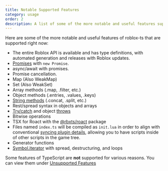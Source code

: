```yaml
---
title: Notable Supported Features
category: usage
order: 2
description: A list of some of the more notable and useful features supported by roblox-ts right now.
---
```


Here are some of the more notable and useful features of roblox-ts that are supported right now:

- The entire Roblox API is available and has type definitions, with automated generation and releases with Roblox updates.
- [Promises](/docs/guides/promises) with `new Promise`.
- async/await with promises.
- Promise cancellation.
- Map (Also WeakMap)
- Set (Also WeakSet)
- Array methods (.map, .filter, etc.)
- Object methods (.entries, .values, .keys)
- [String methods](https://developer.mozilla.org/en-US/docs/Web/JavaScript/Reference/Global_Objects/String#Methods) (.concat, .split, etc.)
- Rest/spread syntax in objects and arrays
- [Try/catch](https://developer.mozilla.org/en-US/docs/Web/JavaScript/Reference/Statements/try...catch) and object [throws](https://developer.mozilla.org/en-US/docs/Web/JavaScript/Reference/Statements/throw)
- Bitwise operations
- TSX for Roact with the [@rbxts/roact](https://github.com/roblox-ts/rbx-roact) package
- Files named `index.ts` will be compiled as `init.lua` in order to align with conventional [syncing plugin details](https://rojo.space/docs/latest/reference/sync-details/), allowing you to have scripts inside of other scripts in the game tree.
- Generator functions
- [Symbol.iterator](https://developer.mozilla.org/en-US/docs/Web/JavaScript/Reference/Global_Objects/Symbol/iterator) with spread, destructuring, and loops

Some features of TypeScript are **not** supported for various reasons. You can view them under [Unsupported Features](/docs/usage/unsupported-features)

